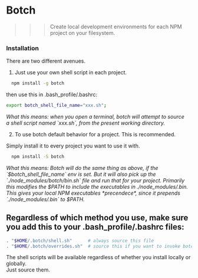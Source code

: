 

# Botch

>>> Create local development environments for each NPM project on your filesystem.

### Installation

There are two different avenues.

1. Just use your own shell script in each project.

```bash
  npm install -g botch
```

then use this in .bash_profile/.bashrc:

```bash
export botch_shell_file_name="xxx.sh";
```

<i> 
What this means: when you open a terminal, botch will attempt to source <br>
a shell script named `xxx.sh`, from the present working directory.
</i>

<p>
<p>

2. To use botch default behavior for a project. This is recommended.

Simply install it to every project you want to use it with.

```bash
  npm install -S botch
```

<p>

<i> 
What this means: Botch will do the same thing as above, if the `$botch_shell_file_name` env is set.
But it will also pick up the `./node_modules/botch/bin.sh` file and run that for your project.
Primarily this modifies the $PATH to include the executables in ./node_modules/.bin.
This gives your local NPM executables *precendece*, since it prepends `./node_modules/.bin` to $PATH.
</i>

<p>
<p>

## Regardless of which method you use, make sure you add this to your .bash_profile/.bashrc files:

```bash
. "$HOME/.botch/shell.sh"      # always source this file
. "$HOME/.botch/overrides.sh"  # source this if you want to invoke botch when changing directories
```

The shell scripts will be available regardless of whether you install locally or globally. <br>
Just source them.



